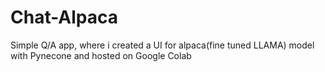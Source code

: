 # Chat-Alpaca
 Simple Q/A app, where i created a UI for alpaca(fine tuned LLAMA) model with Pynecone and hosted on Google Colab
